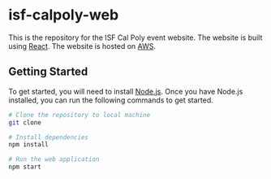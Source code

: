 # isf-calpoly-web
This is the repository for the ISF Cal Poly event website. The website is built using [React](https://react.dev/). The website is hosted on [AWS](https://aws.amazon.com/).

## Getting Started
To get started, you will need to install [Node.js](https://nodejs.org/en/). Once you have Node.js installed, you can run the following commands to get started.

```bash
# Clone the repository to local machine
git clone  

# Install dependencies
npm install 

# Run the web application
npm start
```





